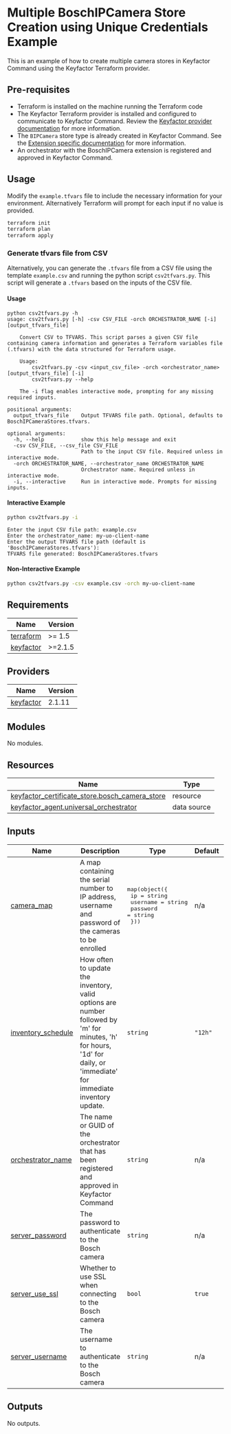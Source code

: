 # Multiple BoschIPCamera Store Creation using Unique Credentials Example

This is an example of how to create multiple camera stores in Keyfactor Command using the Keyfactor Terraform provider.

## Pre-requisites

- Terraform is installed on the machine running the Terraform code
- The Keyfactor Terraform provider is installed and configured to communicate to Keyfactor Command. Review
  the [Keyfactor provider documentation](https://registry.terraform.io/providers/keyfactor-pub/keyfactor/latest/docs)
  for more information.
- The `BIPCamera` store type is already created in Keyfactor Command. See
  the [Extension specific documentation](https://github.com/Keyfactor/bosch-ipcamera-orchestrator?tab=readme-ov-file#store-type-configuration)
  for more information.
- An orchestrator with the BoschIPCamera extension is registered and approved in Keyfactor Command.

## Usage

Modify the `example.tfvars` file to include the necessary information for your environment. Alternatively Terraform will
prompt for each input if no value is provided.

```bash
terraform init
terraform plan
terraform apply
```

### Generate tfvars file from CSV

Alternatively, you can generate the `.tfvars` file from a CSV file using the template `example.csv` and running the
python script `csv2tfvars.py`. This script will generate a `.tfvars` based on the inputs of the CSV file.

#### Usage

```text
python csv2tfvars.py -h
usage: csv2tfvars.py [-h] -csv CSV_FILE -orch ORCHESTRATOR_NAME [-i] [output_tfvars_file]

    Convert CSV to TFVARS. This script parses a given CSV file containing camera information and generates a Terraform variables file (.tfvars) with the data structured for Terraform usage.

    Usage:
        csv2tfvars.py -csv <input_csv_file> -orch <orchestrator_name> [output_tfvars_file] [-i]
        csv2tfvars.py --help

    The -i flag enables interactive mode, prompting for any missing required inputs.

positional arguments:
  output_tfvars_file    Output TFVARS file path. Optional, defaults to BoschIPCameraStores.tfvars.

optional arguments:
  -h, --help            show this help message and exit
  -csv CSV_FILE, --csv_file CSV_FILE
                        Path to the input CSV file. Required unless in interactive mode.
  -orch ORCHESTRATOR_NAME, --orchestrator_name ORCHESTRATOR_NAME
                        Orchestrator name. Required unless in interactive mode.
  -i, --interactive     Run in interactive mode. Prompts for missing inputs.
```

#### Interactive Example

```bash
python csv2tfvars.py -i
```

```text
Enter the input CSV file path: example.csv
Enter the orchestrator_name: my-uo-client-name
Enter the output TFVARS file path (default is 'BoschIPCameraStores.tfvars'):
TFVARS file generated: BoschIPCameraStores.tfvars
```

#### Non-Interactive Example

```bash
python csv2tfvars.py -csv example.csv -orch my-uo-client-name
```

<!-- BEGIN_TF_DOCS -->

## Requirements

| Name                                                                      | Version |
|---------------------------------------------------------------------------|---------|
| <a name="requirement_terraform"></a> [terraform](#requirement\_terraform) | >= 1.5  |
| <a name="requirement_keyfactor"></a> [keyfactor](#requirement\_keyfactor) | >=2.1.5 |

## Providers

| Name                                                                | Version |
|---------------------------------------------------------------------|---------|
| <a name="provider_keyfactor"></a> [keyfactor](#provider\_keyfactor) | 2.1.11  |

## Modules

No modules.

## Resources

| Name                                                                                                                                                      | Type        |
|-----------------------------------------------------------------------------------------------------------------------------------------------------------|-------------|
| [keyfactor_certificate_store.bosch_camera_store](https://registry.terraform.io/providers/keyfactor-pub/keyfactor/latest/docs/resources/certificate_store) | resource    |
| [keyfactor_agent.universal_orchestrator](https://registry.terraform.io/providers/keyfactor-pub/keyfactor/latest/docs/data-sources/agent)                  | data source |

## Inputs

| Name                                                                                       | Description                                                                                                                                                            | Type                                                                                                        | Default | Required |
|--------------------------------------------------------------------------------------------|------------------------------------------------------------------------------------------------------------------------------------------------------------------------|-------------------------------------------------------------------------------------------------------------|---------|:--------:|
| <a name="input_camera_map"></a> [camera\_map](#input\_camera\_map)                         | A map containing the serial number to IP address, username and password of the cameras to be enrolled                                                                  | <pre>map(object({<br>    ip       = string<br>    username = string<br>    password = string<br>  }))</pre> | n/a     |   yes    |
| <a name="input_inventory_schedule"></a> [inventory\_schedule](#input\_inventory\_schedule) | How often to update the inventory, valid options are number followed by 'm' for minutes, 'h' for hours, '1d' for daily, or 'immediate' for immediate inventory update. | `string`                                                                                                    | `"12h"` |    no    |
| <a name="input_orchestrator_name"></a> [orchestrator\_name](#input\_orchestrator\_name)    | The name or GUID of the orchestrator that has been registered and approved in Keyfactor Command                                                                        | `string`                                                                                                    | n/a     |   yes    |
| <a name="input_server_password"></a> [server\_password](#input\_server\_password)          | The password to authenticate to the Bosch camera                                                                                                                       | `string`                                                                                                    | n/a     |   yes    |
| <a name="input_server_use_ssl"></a> [server\_use\_ssl](#input\_server\_use\_ssl)           | Whether to use SSL when connecting to the Bosch camera                                                                                                                 | `bool`                                                                                                      | `true`  |    no    |
| <a name="input_server_username"></a> [server\_username](#input\_server\_username)          | The username to authenticate to the Bosch camera                                                                                                                       | `string`                                                                                                    | n/a     |   yes    |

## Outputs

No outputs.
<!-- END_TF_DOCS -->